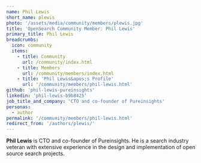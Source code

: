 ```yaml
---
name: Phil Lewis
short_name: plewis
photo: '/assets/media/community/members/plewis.jpg'
title: 'OpenSearch Community Member: Phil Lewis'
primary_title: Phil Lewis
breadcrumbs:
  icon: community
  items:
    - title: Community
      url: /community/index.html
    - title: Members
      url: /community/members/index.html
    - title: 'Phil Lewis&apos;s Profile'
      url: '/community/members/phil-lewis.html'
github: 'phil-lewis-pureinsights'
linkedin: 'phil-lewis-b9b8425'
job_title_and_company: 'CTO and co-founder of Pureinsights'
personas:
  - author
permalink: '/community/members/phil-lewis.html'
redirect_from: '/authors/plewis/'
---
```


**Phil Lewis** is CTO and co-founder of Pureinsights. He is a search industry veteran with extensive experience in the design and implementation of open source search projects.
